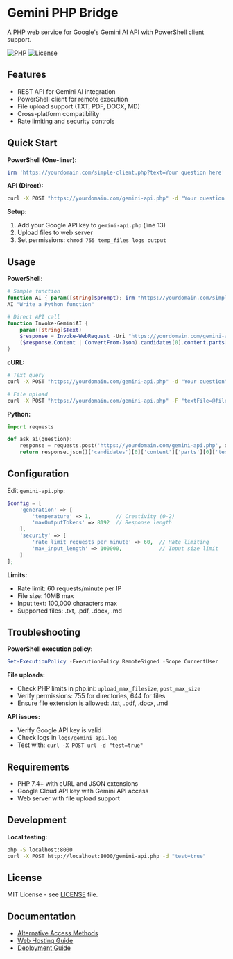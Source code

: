 # Gemini PHP Bridge

A PHP web service for Google's Gemini AI API with PowerShell client support.

[![PHP](https://img.shields.io/badge/PHP-7.4%2B-777BB4?logo=php)](https://php.net)
[![License](https://img.shields.io/badge/License-MIT-green)](LICENSE)

## Features

- REST API for Gemini AI integration
- PowerShell client for remote execution  
- File upload support (TXT, PDF, DOCX, MD)
- Cross-platform compatibility
- Rate limiting and security controls

## Quick Start

**PowerShell (One-liner):**
```powershell
irm 'https://yourdomain.com/simple-client.php?text=Your question here' | iex
```

**API (Direct):**
```bash
curl -X POST "https://yourdomain.com/gemini-api.php" -d "Your question here"
```

**Setup:**
1. Add your Google API key to `gemini-api.php` (line 13)
2. Upload files to web server
3. Set permissions: `chmod 755 temp_files logs output`

## Usage

**PowerShell:**
```powershell
# Simple function
function AI { param([string]$prompt); irm "https://yourdomain.com/simple-client.php?text=$prompt" | iex }
AI "Write a Python function"

# Direct API call
function Invoke-GeminiAI { 
    param([string]$Text)
    $response = Invoke-WebRequest -Uri "https://yourdomain.com/gemini-api.php" -Method POST -Body $Text -ContentType "text/plain"
    ($response.Content | ConvertFrom-Json).candidates[0].content.parts[0].text
}
```

**cURL:**
```bash
# Text query
curl -X POST "https://yourdomain.com/gemini-api.php" -d "Your question"

# File upload
curl -X POST "https://yourdomain.com/gemini-api.php" -F "textFile=@file.txt"
```

**Python:**
```python
import requests

def ask_ai(question):
    response = requests.post('https://yourdomain.com/gemini-api.php', data=question)
    return response.json()['candidates'][0]['content']['parts'][0]['text']
```

## Configuration

Edit `gemini-api.php`:
```php
$config = [
    'generation' => [
        'temperature' => 1,        // Creativity (0-2)
        'maxOutputTokens' => 8192  // Response length
    ],
    'security' => [
        'rate_limit_requests_per_minute' => 60,  // Rate limiting
        'max_input_length' => 100000,            // Input size limit
    ]
];
```

**Limits:**
- Rate limit: 60 requests/minute per IP
- File size: 10MB max
- Input text: 100,000 characters max
- Supported files: .txt, .pdf, .docx, .md

## Troubleshooting

**PowerShell execution policy:**
```powershell
Set-ExecutionPolicy -ExecutionPolicy RemoteSigned -Scope CurrentUser
```

**File uploads:**
- Check PHP limits in php.ini: `upload_max_filesize`, `post_max_size`
- Verify permissions: 755 for directories, 644 for files
- Ensure file extension is allowed: .txt, .pdf, .docx, .md

**API issues:**
- Verify Google API key is valid
- Check logs in `logs/gemini_api.log`
- Test with: `curl -X POST url -d "test=true"`

## Requirements

- PHP 7.4+ with cURL and JSON extensions
- Google Cloud API key with Gemini API access
- Web server with file upload support

## Development

**Local testing:**
```bash
php -S localhost:8000
curl -X POST http://localhost:8000/gemini-api.php -d "test=true"
```

## License

MIT License - see [LICENSE](LICENSE) file.

## Documentation

- [Alternative Access Methods](docs/ALTERNATIVE_ACCESS.md)
- [Web Hosting Guide](docs/WEB_HOSTING.md)
- [Deployment Guide](docs/DEPLOYMENT.md)
